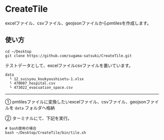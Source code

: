 # CreateTile
excelファイル、csvファイル、geojsonファイルからpmtilesを作成します。

## 使い方
``` shell
cd ~/Desktop
git clone https://github.com/sugama-satsuki/CreateTile.git
```
テストデータとして、excelファイルcsvファイルを置いています。

```
data
  └ 12_suisyou_koukyoushisetu-1.xlsx
  └ 470007_hospital.csv
  └ 473022_evacuation_space.csv
```

---
① pmtilesファイルに変換したいexcelファイル、csvファイル、geojsonファイルを `data` フォルダへ格納


② ターミナルにて、下記を実行。
```shell
# bash使用の場合
bash ~/Desktop/CreateTile/bin/tile.sh
```
